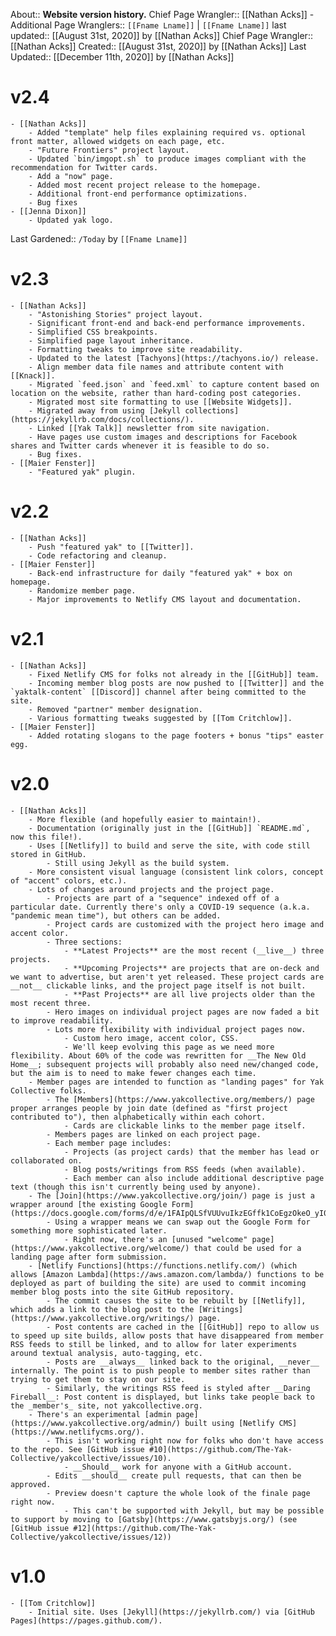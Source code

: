 About:: __Website version history.__
Chief Page Wrangler:: [[Nathan Acks]]
    - Additional Page Wranglers:: `[[Fname Lname]]` | `[[Fname Lname]]`
last updated:: [[August 31st, 2020]] by [[Nathan Acks]]
Chief Page Wrangler:: [[Nathan Acks]]
Created:: [[August 31st, 2020]] by [[Nathan Acks]]
Last Updated:: [[December 11th, 2020]] by [[Nathan Acks]]
# v2.4
    - [[Nathan Acks]]
        - Added "template" help files explaining required vs. optional front matter, allowed widgets on each page, etc.
        - "Future Frontiers" project layout.
        - Updated `bin/imgopt.sh` to produce images compliant with the recommendation for Twitter cards.
        - Add a "now" page.
        - Added most recent project release to the homepage.
        - Additional front-end performance optimizations.
        - Bug fixes
    - [[Jenna Dixon]]
        - Updated yak logo.
Last Gardened:: `/Today` by `[[Fname Lname]]`
# v2.3
    - [[Nathan Acks]]
        - "Astonishing Stories" project layout.
        - Significant front-end and back-end performance improvements.
        - Simplified CSS breakpoints.
        - Simplified page layout inheritance.
        - Formatting tweaks to improve site readability.
        - Updated to the latest [Tachyons](https://tachyons.io/) release.
        - Align member data file names and attribute content with [[Knack]].
        - Migrated `feed.json` and `feed.xml` to capture content based on location on the website, rather than hard-coding post categories.
        - Migrated most site formatting to use [[Website Widgets]].
        - Migrated away from using [Jekyll collections](https://jekyllrb.com/docs/collections/).
        - Linked [[Yak Talk]] newsletter from site navigation.
        - Have pages use custom images and descriptions for Facebook shares and Twitter cards whenever it is feasible to do so.
        - Bug fixes.
    - [[Maier Fenster]]
        - "Featured yak" plugin.
# v2.2
    - [[Nathan Acks]]
        - Push "featured yak" to [[Twitter]].
        - Code refactoring and cleanup.
    - [[Maier Fenster]]
        - Back-end infrastructure for daily "featured yak" + box on homepage.
        - Randomize member page.
        - Major improvements to Netlify CMS layout and documentation.
# v2.1
    - [[Nathan Acks]]
        - Fixed Netlify CMS for folks not already in the [[GitHub]] team.
        - Incoming member blog posts are now pushed to [[Twitter]] and the `yaktalk-content` [[Discord]] channel after being committed to the site.
        - Removed "partner" member designation.
        - Various formatting tweaks suggested by [[Tom Critchlow]].
    - [[Maier Fenster]]
        - Added rotating slogans to the page footers + bonus "tips" easter egg.
# v2.0
    - [[Nathan Acks]]
        - More flexible (and hopefully easier to maintain!).
        - Documentation (originally just in the [[GitHub]] `README.md`, now this file!).
        - Uses [[Netlify]] to build and serve the site, with code still stored in GitHub.
            - Still using Jekyll as the build system.
        - More consistent visual language (consistent link colors, concept of "accent" colors, etc.).
        - Lots of changes around projects and the project page.
            - Projects are part of a "sequence" indexed off of a particular date. Currently there's only a COVID-19 sequence (a.k.a. "pandemic mean time"), but others can be added.
            - Project cards are customized with the project hero image and accent color.
            - Three sections:
                - **Latest Projects** are the most recent (__live__) three projects.
                - **Upcoming Projects** are projects that are on-deck and we want to advertise, but aren't yet released. These project cards are __not__ clickable links, and the project page itself is not built.
                - **Past Projects** are all live projects older than the most recent three.
            - Hero images on individual project pages are now faded a bit to improve readability.
            - Lots more flexibility with individual project pages now.
                - Custom hero image, accent color, CSS.
                - We'll keep evolving this page as we need more flexibility. About 60% of the code was rewritten for __The New Old Home__; subsequent projects will probably also need new/changed code, but the aim is to need to make fewer changes each time.
        - Member pages are intended to function as "landing pages" for Yak Collective folks.
            - The [Members](https://www.yakcollective.org/members/) page proper arranges people by join date (defined as "first project contributed to"), then alphabetically within each cohort.
                - Cards are clickable links to the member page itself.
            - Members pages are linked on each project page.
            - Each member page includes:
                - Projects (as project cards) that the member has lead or collaborated on.
                - Blog posts/writings from RSS feeds (when available).
                - Each member can also include additional descriptive page text (though this isn't currently being used by anyone).
        - The [Join](https://www.yakcollective.org/join/) page is just a wrapper around [the existing Google Form](https://docs.google.com/forms/d/e/1FAIpQLSfVUUvuIkzEGffk1CoEgzOkeO_yI05Nuw6zU3H1TNLmiQOf7g/viewform).
            - Using a wrapper means we can swap out the Google Form for something more sophisticated later.
                - Right now, there's an [unused "welcome" page](https://www.yakcollective.org/welcome/) that could be used for a landing page after form submission.
        - [Netlify Functions](https://functions.netlify.com/) (which allows [Amazon Lambda](https://aws.amazon.com/lambda/) functions to be deployed as part of building the site) are used to commit incoming member blog posts into the site GitHub repository.
            - The commit causes the site to be rebuilt by [[Netlify]], which adds a link to the blog post to the [Writings](https://www.yakcollective.org/writings/) page.
            - Post contents are cached in the [[GitHub]] repo to allow us to speed up site builds, allow posts that have disappeared from member RSS feeds to still be linked, and to allow for later experiments around textual analysis, auto-tagging, etc.
            - Posts are __always__ linked back to the original, __never__ internally. The point is to push people to member sites rather than trying to get them to stay on our site.
            - Similarly, the writings RSS feed is styled after __Daring Fireball__: Post content is displayed, but links take people back to the _member's_ site, not yakcollective.org.
        - There's an experimental [admin page](https://www.yakcollective.org/admin/) built using [Netlify CMS](https://www.netlifycms.org/).
            - This isn't working right now for folks who don't have access to the repo. See [GitHub issue #10](https://github.com/The-Yak-Collective/yakcollective/issues/10).
                - __Should__ work for anyone with a GitHub account.
            - Edits __should__ create pull requests, that can then be approved.
            - Preview doesn't capture the whole look of the finale page right now.
                - This can't be supported with Jekyll, but may be possible to support by moving to [Gatsby](https://www.gatsbyjs.org/) (see [GitHub issue #12](https://github.com/The-Yak-Collective/yakcollective/issues/12))
# v1.0
    - [[Tom Critchlow]]
        - Initial site. Uses [Jekyll](https://jekyllrb.com/) via [GitHub Pages](https://pages.github.com/).
